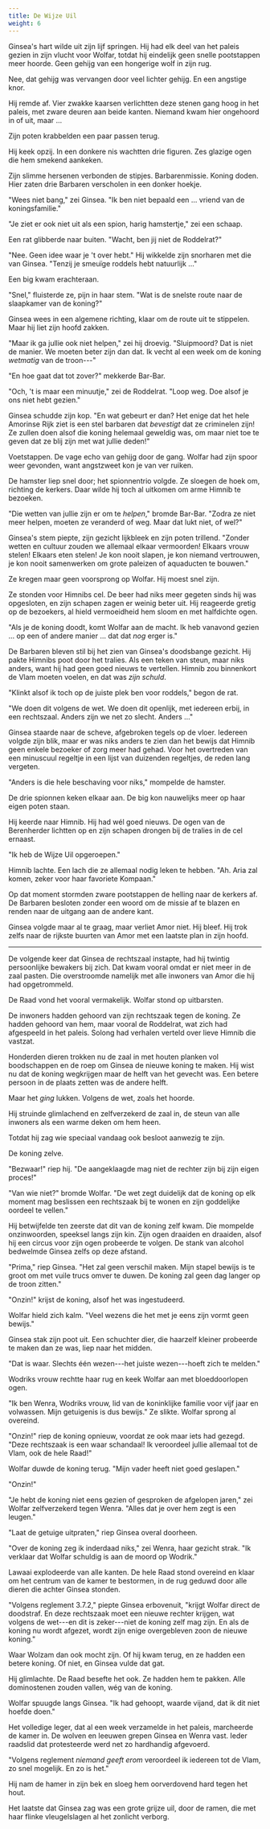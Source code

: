 ```yaml
---
title: De Wijze Uil
weight: 6
---
```

Ginsea's hart wilde uit zijn lijf springen. Hij had elk deel van het paleis gezien in zijn vlucht voor Wolfar, totdat hij eindelijk geen snelle pootstappen meer hoorde. Geen gehijg van een hongerige wolf in zijn rug.

Nee, dat gehijg was vervangen door veel lichter gehijg. En een angstige knor.

Hij remde af. Vier zwakke kaarsen verlichtten deze stenen gang hoog in het paleis, met zware deuren aan beide kanten. Niemand kwam hier ongehoord in of uit, maar ...

Zijn poten krabbelden een paar passen terug.

Hij keek opzij. In een donkere nis wachtten drie figuren. Zes glazige ogen die hem smekend aankeken.

Zijn slimme hersenen verbonden de stipjes. Barbarenmissie. Koning doden. Hier zaten drie Barbaren verscholen in een donker hoekje.

"Wees niet bang," zei Ginsea. "Ik ben niet bepaald een ... vriend van de koningsfamilie."

"Je ziet er ook niet uit als een spion, harig hamstertje," zei een schaap.

Een rat glibberde naar buiten. "Wacht, ben jij niet de Roddelrat?"

"Nee. Geen idee waar je 't over hebt." Hij wikkelde zijn snorharen met die van Ginsea. "Tenzij je smeuïge roddels hebt natuurlijk ..."

Een big kwam erachteraan. 

"Snel," fluisterde ze, pijn in haar stem. "Wat is de snelste route naar de slaapkamer van de koning?"

Ginsea wees in een algemene richting, klaar om de route uit te stippelen. Maar hij liet zijn hoofd zakken.

"Maar ik ga jullie ook niet helpen," zei hij droevig. "Sluipmoord? Dat is niet de manier. We moeten beter zijn dan dat. Ik vecht al een week om de koning _wetmatig_ van de troon---"

"En hoe gaat dat tot zover?" mekkerde Bar-Bar.

"Och, 't is maar een minuutje," zei de Roddelrat. "Loop weg. Doe alsof je ons niet hebt gezien."

Ginsea schudde zijn kop. "En wat gebeurt er dan? Het enige dat het hele Amorinse Rijk ziet is een stel barbaren dat _bevestigt_ dat ze criminelen zijn! Ze zullen doen alsof die koning helemaal geweldig was, om maar niet toe te geven dat ze blij zijn met wat jullie deden!"

Voetstappen. De vage echo van gehijg door de gang. Wolfar had zijn spoor weer gevonden, want angstzweet kon je van ver ruiken.

De hamster liep snel door; het spionnentrio volgde. Ze sloegen de hoek om, richting de kerkers. Daar wilde hij toch al uitkomen om arme Himnib te bezoeken.

"Die wetten van jullie zijn er om te _helpen_," bromde Bar-Bar. "Zodra ze niet meer helpen, moeten ze veranderd of weg. Maar dat lukt niet, of wel?"

Ginsea's stem piepte, zijn gezicht lijkbleek en zijn poten trillend. "Zonder wetten en cultuur zouden we allemaal elkaar vermoorden! Elkaars vrouw stelen! Elkaars eten stelen! Je kon nooit slapen, je kon niemand vertrouwen, je kon nooit samenwerken om grote paleizen of aquaducten te bouwen."

Ze kregen maar geen voorsprong op Wolfar. Hij moest snel zijn.

Ze stonden voor Himnibs cel. De beer had niks meer gegeten sinds hij was opgesloten, en zijn schapen zagen er weinig beter uit. Hij reageerde gretig op de bezoekers, al hield vermoeidheid hem sloom en met halfdichte ogen.

"Als je de koning doodt, komt Wolfar aan de macht. Ik heb vanavond gezien ... op een of andere manier ... dat dat _nog_ erger is."

De Barbaren bleven stil bij het zien van Ginsea's doodsbange gezicht. Hij pakte Himnibs poot door het tralies. Als een teken van steun, maar niks anders, want hij had geen goed nieuws te vertellen. Himnib zou binnenkort de Vlam moeten voelen, en dat was _zijn schuld_.

"Klinkt alsof ik toch op de juiste plek ben voor roddels," begon de rat.

"We doen dit volgens de wet. We doen dit openlijk, met iedereen erbij, in een rechtszaal. Anders zijn we net zo slecht. Anders ..."

Ginsea staarde naar de scheve, afgebroken tegels op de vloer. Iedereen volgde zijn blik, maar er was niks anders te zien dan het bewijs dat Himnib geen enkele bezoeker of zorg meer had gehad. Voor het overtreden van een minuscuul regeltje in een lijst van duizenden regeltjes, de reden lang vergeten.

"Anders is die hele beschaving voor niks," mompelde de hamster.

De drie spionnen keken elkaar aan. De big kon nauwelijks meer op haar eigen poten staan.

Hij keerde naar Himnib. Hij had wél goed nieuws. De ogen van de Berenherder lichtten op en zijn schapen drongen bij de tralies in de cel ernaast.

"Ik heb de Wijze Uil opgeroepen."

Himnib lachte. Een lach die ze allemaal nodig leken te hebben. "Ah. Aria zal komen, zeker voor haar favoriete Kompaan."

Op dat moment stormden zware pootstappen de helling naar de kerkers af. De Barbaren besloten zonder een woord om de missie af te blazen en renden naar de uitgang aan de andere kant.

Ginsea volgde maar al te graag, maar verliet Amor niet. Hij bleef. Hij trok zelfs naar de rijkste buurten van Amor met een laatste plan in zijn hoofd.

___

De volgende keer dat Ginsea de rechtszaal instapte, had hij twintig persoonlijke bewakers bij zich. Dat kwam vooral omdat er niet meer in de zaal pasten. Die overstroomde namelijk met alle inwoners van Amor die hij had opgetrommeld.

De Raad vond het vooral vermakelijk. Wolfar stond op uitbarsten.

De inwoners hadden gehoord van zijn rechtszaak tegen de koning. Ze hadden gehoord van hem, maar vooral de Roddelrat, wat zich had afgespeeld in het paleis. Solong had verhalen verteld over lieve Himnib die vastzat.

Honderden dieren trokken nu de zaal in met houten planken vol boodschappen en de roep om Ginsea de nieuwe koning te maken. Hij wist nu dat de koning wegkrijgen maar de helft van het gevecht was. Een betere persoon in de plaats zetten was de andere helft.

Maar het _ging_ lukken. Volgens de wet, zoals het hoorde.

Hij struinde glimlachend en zelfverzekerd de zaal in, de steun van alle inwoners als een warme deken om hem heen.

Totdat hij zag wie speciaal vandaag ook besloot aanwezig te zijn.

De koning zelve.

"Bezwaar!" riep hij. "De aangeklaagde mag niet de rechter zijn bij zijn eigen proces!"

"Van wie niet?" bromde Wolfar. "De wet zegt duidelijk dat de koning op elk moment mag beslissen een rechtszaak bij te wonen en zijn goddelijke oordeel te vellen."

Hij betwijfelde ten zeerste dat dit van de koning zelf kwam. Die mompelde onzinwoorden, speeksel langs zijn kin. Zijn ogen draaiden en draaiden, alsof hij een circus voor zijn ogen probeerde te volgen. De stank van alcohol bedwelmde Ginsea zelfs op deze afstand.

"Prima," riep Ginsea. "Het zal geen verschil maken. Mijn stapel bewijs is te groot om met vuile trucs omver te duwen. De koning zal geen dag langer op de troon zitten."

"Onzin!" krijst de koning, alsof het was ingestudeerd.

Wolfar hield zich kalm. "Veel wezens die het met je eens zijn vormt geen bewijs."

Ginsea stak zijn poot uit. Een schuchter dier, die haarzelf kleiner probeerde te maken dan ze was, liep naar het midden.

"Dat is waar. Slechts één wezen---het juiste wezen---hoeft zich te melden."

Wodriks vrouw rechtte haar rug en keek Wolfar aan met bloeddoorlopen ogen.

"Ik ben Wenra, Wodriks vrouw, lid van de koninklijke familie voor vijf jaar en volwassen. Mijn getuigenis is dus bewijs." Ze slikte. Wolfar sprong al overeind.

"Onzin!" riep de koning opnieuw, voordat ze ook maar iets had gezegd. "Deze rechtszaak is een waar schandaal! Ik veroordeel jullie allemaal tot de Vlam, ook de hele Raad!"

Wolfar duwde de koning terug. "Mijn vader heeft niet goed geslapen."

"Onzin!"

"Je hebt de koning niet eens gezien of gesproken de afgelopen jaren," zei Wolfar zelfverzekerd tegen Wenra. "Alles dat je over hem zegt is een leugen."

"Laat de getuige uitpraten," riep Ginsea overal doorheen.

"Over de koning zeg ik inderdaad niks," zei Wenra, haar gezicht strak. "Ik verklaar dat Wolfar schuldig is aan de moord op Wodrik."

Lawaai explodeerde van alle kanten. De hele Raad stond overeind en klaar om het centrum van de kamer te bestormen, in de rug geduwd door alle dieren die achter Ginsea stonden.

"Volgens reglement 3.7.2," piepte Ginsea erbovenuit, "krijgt Wolfar direct de doodstraf. En deze rechtszaak moet een nieuwe rechter krijgen, wat volgens de wet---en dit is zeker---niet de koning zelf mag zijn. En als de koning nu wordt afgezet, wordt zijn enige overgebleven zoon de nieuwe koning."

Waar Wolzam dan ook mocht zijn. Of hij kwam terug, en ze hadden een betere koning. Of niet, en Ginsea vulde dat gat.

Hij glimlachte. De Raad besefte het ook. Ze hadden hem te pakken. Alle dominostenen zouden vallen, wég van de koning.

Wolfar spuugde langs Ginsea. "Ik had gehoopt, waarde vijand, dat ik dit niet hoefde doen."

Het volledige leger, dat al een week verzamelde in het paleis, marcheerde de kamer in. De wolven en leeuwen grepen Ginsea en Wenra vast. Ieder raadslid dat protesteerde werd net zo hardhandig afgevoerd.

"Volgens reglement _niemand geeft erom_ veroordeel ik iedereen tot de Vlam, zo snel mogelijk. En zo is het."

Hij nam de hamer in zijn bek en sloeg hem oorverdovend hard tegen het hout.

Het laatste dat Ginsea zag was een grote grijze uil, door de ramen, die met haar flinke vleugelslagen al het zonlicht verborg.

